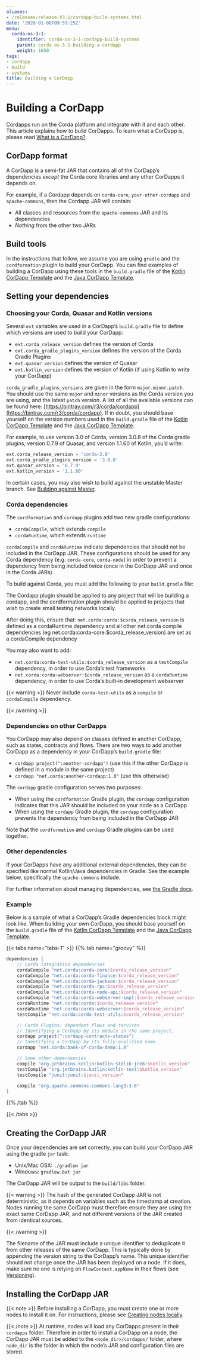 ```yaml
---
aliases:
- /releases/release-V3.1/cordapp-build-systems.html
date: '2020-01-08T09:59:25Z'
menu:
  corda-os-3-1:
    identifier: corda-os-3-1-cordapp-build-systems
    parent: corda-os-3-1-building-a-cordapp
    weight: 1050
tags:
- cordapp
- build
- systems
title: Building a CorDapp
---
```



# Building a CorDapp


Cordapps run on the Corda platform and integrate with it and each other. This article explains how to build CorDapps.
To learn what a CorDapp is, please read [What is a CorDapp?](cordapp-overview.md).


## CorDapp format

A CorDapp is a semi-fat JAR that contains all of the CorDapp’s dependencies *except* the Corda core libraries and any
other CorDapps it depends on.

For example, if a Cordapp depends on `corda-core`, `your-other-cordapp` and `apache-commons`, then the Cordapp
JAR will contain:


* All classes and resources from the `apache-commons` JAR and its dependencies
* *Nothing* from the other two JARs


## Build tools

In the instructions that follow, we assume you are using `gradle` and the `cordformation` plugin to build your
CorDapp. You can find examples of building a CorDapp using these tools in the `build.gradle` file of the [Kotlin CorDapp Template](https://github.com/corda/cordapp-template-kotlin) and the [Java CorDapp Template](https://github.com/corda/cordapp-template-kotlin).


## Setting your dependencies


### Choosing your Corda, Quasar and Kotlin versions

Several `ext` variables are used in a CorDapp’s `build.gradle` file to define which versions are used to build your CorDapp:


* `ext.corda_release_version` defines the version of Corda
* `ext.corda_gradle_plugins_version` defines the version of the Corda Gradle Plugins
* `ext.quasar_version` defines the version of Quasar
* `ext.kotlin_version` defines the version of Kotlin (if using Kotlin to write your CorDapp)

`corda_gradle_plugins_versions` are given in the form `major.minor.patch`. You should use the same `major` and
`minor` versions as the Corda version you are using, and the latest `patch` version. A list of all the available
versions can be found here: [https://bintray.com/r3/corda/cordapp](https://bintray.com/r3/corda/cordapp). If in doubt, you should base yourself on the version numbers used in the `build.gradle` file of the [Kotlin CorDapp Template](https://github.com/corda/cordapp-template-kotlin) and the [Java CorDapp Template](https://github.com/corda/cordapp-template-kotlin).

For example, to use version 3.0 of Corda, version 3.0.8 of the Corda gradle plugins, version 0.7.9 of Quasar, and version 1.1.60 of Kotlin, you’d write:

```groovy
ext.corda_release_version = 'corda-3.0'
ext.corda_gradle_plugins_version = '3.0.8'
ext.quasar_version = '0.7.9'
ext.kotlin_version = '1.1.60'
```

In certain cases, you may also wish to build against the unstable Master branch. See [Building against Master](building-against-master.md).


### Corda dependencies

The `cordformation` and `cordapp` plugins add two new gradle configurations:


* `cordaCompile`, which extends `compile`
* `cordaRuntime`, which extends `runtime`

`cordaCompile` and `cordaRuntime` indicate dependencies that should not be included in the CorDapp JAR. These
configurations should be used for any Corda dependency (e.g. `corda-core`, `corda-node`) in order to prevent a
dependency from being included twice (once in the CorDapp JAR and once in the Corda JARs).

To build against Corda, you must add the following to your `build.gradle` file:

> 

The Cordapp plugin should be applied to any project that will be building a cordapp, and the cordformation plugin should be applied to projects that wish to create small testing networks locally.

After doing this, ensure that:
`net.corda:corda:$corda_release_version` is defined as a cordaRuntime dependency and
all other net.corda compile dependencies (eg net.corda:corda-core:$corda_release_version) are set as a cordaCompile dependency

You may also want to add:


* `net.corda:corda-test-utils:$corda_release_version` as a `testCompile` dependency, in order to use Corda’s test
frameworks
* `net.corda:corda-webserver:$corda_release_version` as a `cordaRuntime` dependency, in order to use Corda’s
built-in development webserver


{{< warning >}}
Never include `corda-test-utils` as a `compile` or `cordaCompile` dependency.

{{< /warning >}}



### Dependencies on other CorDapps

You CorDapp may also depend on classes defined in another CorDapp, such as states, contracts and flows. There are two
ways to add another CorDapp as a dependency in your CorDapp’s `build.gradle` file:


* `cordapp project(":another-cordapp")` (use this if the other CorDapp is defined in a module in the same project)
* `cordapp "net.corda:another-cordapp:1.0"` (use this otherwise)

The `cordapp` gradle configuration serves two purposes:


* When using the `cordformation` Gradle plugin, the `cordapp` configuration indicates that this JAR should be
included on your node as a CorDapp
* When using the `cordapp` Gradle plugin, the `cordapp` configuration prevents the dependency from being included
in the CorDapp JAR

Note that the `cordformation` and `cordapp` Gradle plugins can be used together.


### Other dependencies

If your CorDapps have any additional external dependencies, they can be specified like normal Kotlin/Java dependencies
in Gradle. See the example below, specifically the `apache-commons` include.

For further information about managing dependencies, see
[the Gradle docs](https://docs.gradle.org/current/userguide/dependency_management.html).


### Example

Below is a sample of what a CorDapp’s Gradle dependencies block might look like. When building your own CorDapp, you should base yourself on the `build.gradle` file of the [Kotlin CorDapp Template](https://github.com/corda/cordapp-template-kotlin) and the [Java CorDapp Template](https://github.com/corda/cordapp-template-kotlin).

{{< tabs name="tabs-1" >}}
{{% tab name="groovy" %}}
```groovy
dependencies {
    // Corda integration dependencies
    cordaCompile "net.corda:corda-core:$corda_release_version"
    cordaCompile "net.corda:corda-finance:$corda_release_version"
    cordaCompile "net.corda:corda-jackson:$corda_release_version"
    cordaCompile "net.corda:corda-rpc:$corda_release_version"
    cordaCompile "net.corda:corda-node-api:$corda_release_version"
    cordaCompile "net.corda:corda-webserver-impl:$corda_release_version"
    cordaRuntime "net.corda:corda:$corda_release_version"
    cordaRuntime "net.corda:corda-webserver:$corda_release_version"
    testCompile "net.corda:corda-test-utils:$corda_release_version"

    // Corda Plugins: dependent flows and services
    // Identifying a CorDapp by its module in the same project.
    cordapp project(":cordapp-contracts-states")
    // Identifying a CorDapp by its fully-qualified name.
    cordapp "net.corda:bank-of-corda-demo:1.0"

    // Some other dependencies
    compile "org.jetbrains.kotlin:kotlin-stdlib-jre8:$kotlin_version"
    testCompile "org.jetbrains.kotlin:kotlin-test:$kotlin_version"
    testCompile "junit:junit:$junit_version"

    compile "org.apache.commons:commons-lang3:3.6"
}
```
{{% /tab %}}

{{< /tabs >}}


## Creating the CorDapp JAR

Once your dependencies are set correctly, you can build your CorDapp JAR using the gradle `jar` task:


* Unix/Mac OSX: `./gradlew jar`
* Windows: `gradlew.bat jar`

The CorDapp JAR will be output to the `build/libs` folder.


{{< warning >}}
The hash of the generated CorDapp JAR is not deterministic, as it depends on variables such as the
timestamp at creation. Nodes running the same CorDapp must therefore ensure they are using the exact same CorDapp
JAR, and not different versions of the JAR created from identical sources.

{{< /warning >}}


The filename of the JAR must include a unique identifier to deduplicate it from other releases of the same CorDapp.
This is typically done by appending the version string to the CorDapp’s name. This unique identifier should not change
once the JAR has been deployed on a node. If it does, make sure no one is relying on `FlowContext.appName` in their
flows (see [Versioning](versioning.md)).


## Installing the CorDapp JAR

{{< note >}}
Before installing a CorDapp, you must create one or more nodes to install it on. For instructions, please see
[Creating nodes locally](generating-a-node.md).

{{< /note >}}
At runtime, nodes will load any CorDapps present in their `cordapps` folder. Therefore in order to install a CorDapp on
a node, the CorDapp JAR must be added to the `<node_dir>/cordapps/` folder, where `node_dir` is the folder in which
the node’s JAR and configuration files are stored.

